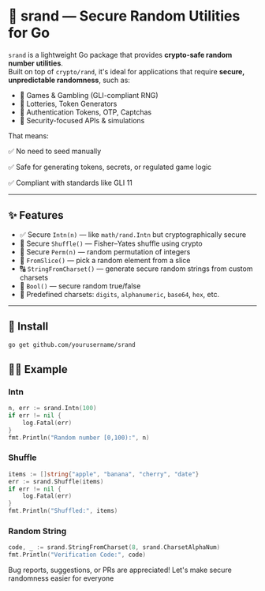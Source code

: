 # 🔐 srand — Secure Random Utilities for Go

`srand` is a lightweight Go package that provides **crypto-safe random number utilities**.  
Built on top of `crypto/rand`, it's ideal for applications that require **secure, unpredictable randomness**, such as:

- 🧠 Games & Gambling (GLI-compliant RNG)
- 🎲 Lotteries, Token Generators
- 🔐 Authentication Tokens, OTP, Captchas
- 🤖 Security-focused APIs & simulations

That means:

✅ No need to seed manually

✅ Safe for generating tokens, secrets, or regulated game logic

✅ Compliant with standards like GLI 11

---

## ✨ Features

- ✅ Secure `Intn(n)` — like `math/rand.Intn` but cryptographically secure
- 🔁 Secure `Shuffle()` — Fisher–Yates shuffle using crypto
- 🔢 Secure `Perm(n)` — random permutation of integers
- 🎯 `FromSlice()` — pick a random element from a slice
- 🔠 `StringFromCharset()` — generate secure random strings from custom charsets
- 🔢 `Bool()` — secure random true/false
- 🧱 Predefined charsets: `digits`, `alphanumeric`, `base64`, `hex`, etc.

---

## 🚀 Install

```bash
go get github.com/yourusername/srand
```

## 👨‍💻 Example

### Intn

```go
n, err := srand.Intn(100)
if err != nil {
    log.Fatal(err)
}
fmt.Println("Random number [0,100):", n)
```

### Shuffle

```go
items := []string{"apple", "banana", "cherry", "date"}
err := srand.Shuffle(items)
if err != nil {
    log.Fatal(err)
}
fmt.Println("Shuffled:", items)
```

### Random String

```go
code, _ := srand.StringFromCharset(8, srand.CharsetAlphaNum)
fmt.Println("Verification Code:", code)
```

Bug reports, suggestions, or PRs are appreciated! Let's make secure randomness easier for everyone
